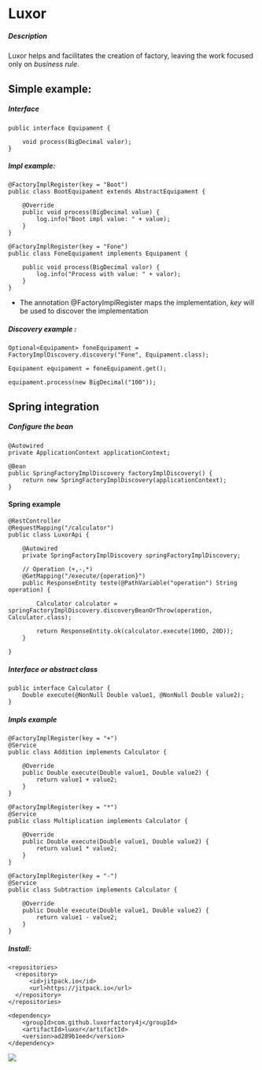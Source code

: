 # Luxor

##### Description
Luxor helps and facilitates the creation of factory, leaving the work focused only on *business rule*.


## Simple example:

##### Interface

```
public interface Equipament {

    void process(BigDecimal valor);
}

```

##### Impl example:

```
@FactoryImplRegister(key = "Boot")
public class BootEquipament extends AbstractEquipament {

    @Override
    public void process(BigDecimal value) {
        log.info("Boot impl value: " + value);
    }
}
```
```
@FactoryImplRegister(key = "Fone")
public class FoneEquipament implements Equipament {

    public void process(BigDecimal valor) {
        log.info("Process with value: " + valor);
    }
}
```

* The annotation @FactoryImplRegister maps the implementation, *key* will be used to discover the implementation

##### Discovery example :

```
Optional<Equipament> foneEquipament = FactoryImplDiscovery.discovery("Fone", Equipament.class);
  
Equipament equipament = foneEquipament.get();

equipament.process(new BigDecimal("100"));
```

## Spring integration

##### Configure the bean

```
@Autowired
private ApplicationContext applicationContext;

@Bean
public SpringFactoryImplDiscovery factoryImplDiscovery() {
    return new SpringFactoryImplDiscovery(applicationContext);
}
```

#### Spring example

```
@RestController
@RequestMapping("/calculator")
public class LuxorApi {

    @Autowired
    private SpringFactoryImplDiscovery springFactoryImplDiscovery;

    // Operation (+,-,*)
    @GetMapping("/execute/{operation}")
    public ResponseEntity teste(@PathVariable("operation") String operation) {

        Calculator calculator = springFactoryImplDiscovery.discoveryBeanOrThrow(operation, Calculator.class);

        return ResponseEntity.ok(calculator.execute(100D, 20D));
    }

}

```

##### Interface or abstract class

```
public interface Calculator {
    Double execute(@NonNull Double value1, @NonNull Double value2);
}
```

##### Impls example

```
@FactoryImplRegister(key = "+")
@Service
public class Addition implements Calculator {

    @Override
    public Double execute(Double value1, Double value2) {
        return value1 + value2;
    }
}
```
```
@FactoryImplRegister(key = "*")
@Service
public class Multiplication implements Calculator {

    @Override
    public Double execute(Double value1, Double value2) {
        return value1 * value2;
    }
}
```
```
@FactoryImplRegister(key = "-")
@Service
public class Subtraction implements Calculator {

    @Override
    public Double execute(Double value1, Double value2) {
        return value1 - value2;
    }
}

```


##### Install:
```
<repositories>
  <repository>
      <id>jitpack.io</id>
      <url>https://jitpack.io</url>
  </repository>
</repositories>
  
<dependency>
    <groupId>com.github.luxorfactory4j</groupId>
    <artifactId>luxor</artifactId>
    <version>ad289b1eed</version>
</dependency>
 ```
 [![](https://jitpack.io/v/luxorfactory4j/luxor.svg)](https://jitpack.io/#luxorfactory4j/luxor)

